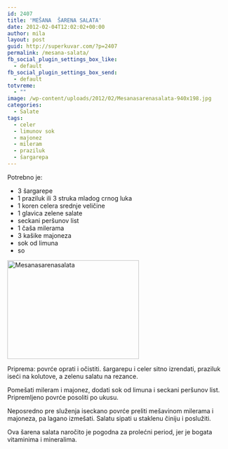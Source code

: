 ```yaml
---
id: 2407
title: 'MEŠANA  ŠARENA SALATA'
date: 2012-02-04T12:02:02+00:00
author: mila
layout: post
guid: http://superkuvar.com/?p=2407
permalink: /mesana-salata/
fb_social_plugin_settings_box_like:
  - default
fb_social_plugin_settings_box_send:
  - default
totvreme:
  - ""
image: /wp-content/uploads/2012/02/Mesanasarenasalata-940x198.jpg
categories:
  - Salate
tags:
  - celer
  - limunov sok
  - majonez
  - mileram
  - praziluk
  - šargarepa
---
```

Potrebno je:

  * 3 šargarepe
  * 1 praziluk ili 3 struka mladog crnog luka
  * 1 koren celera srednje veličine
  * 1 glavica zelene salate
  * seckani peršunov list
  * 1 čaša milerama
  * 3 kašike majoneza
  * sok od limuna
  * so

<img class="alignnone size-medium wp-image-5768" src="//superkuvar.com/wp-content/uploads/2012/02/Mesanasarenasalata-300x225.jpg" alt="Mesanasarenasalata" width="300" height="225" /> 

Priprema: povrće oprati i očistiti. šargarepu i celer sitno izrendati, praziluk iseći na kolutove, a zelenu salatu na rezance.

Pomešati mileram i majonez, dodati sok od limuna i seckani peršunov list. Pripremljeno povrće posoliti po ukusu.

Neposredno pre služenja iseckano povrće preliti mešavinom milerama i majoneza, pa lagano izmešati. Salatu sipati u staklenu činiju i poslužiti.

Ova šarena salata naročito je pogodna za prolećni period, jer je bogata vitaminima i mineralima.